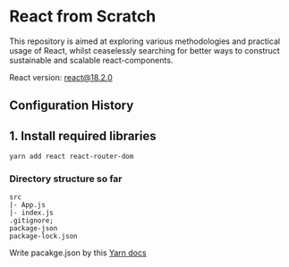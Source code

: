 # React from Scratch

This repository is aimed at exploring various methodologies and practical usage of React, whilst ceaselessly searching for better ways to construct sustainable and scalable react-components.

React version: react@18.2.0

## Configuration History

## 1. Install required libraries

```javascipt
yarn add react react-router-dom
```

### Directory structure so far

```text
src
|- App.js
|- index.js
.gitignore;
package-json
package-lock.json
```

Write pacakge.json by this [Yarn docs](https://classic.yarnpkg.com/en/docs/)
